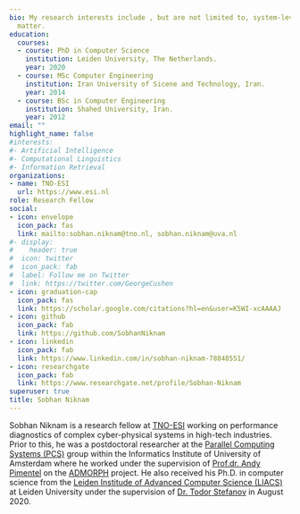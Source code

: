 ```yaml
---
bio: My research interests include , but are not limited to, system-level design of fault-tolerant, energy-efficient, and real-time multiprocessor embedded systems, parallel dataflow models of computation, and design space exploration.
  matter.
education:
  courses:
  - course: PhD in Computer Science
    institution: Leiden University, The Netherlands.
    year: 2020
  - course: MSc Computer Engineering
    institution: Iran University of Sicene and Technology, Iran.
    year: 2014
  - course: BSc in Computer Engineering
    institution: Shahed University, Iran.
    year: 2012
email: ""
highlight_name: false
#interests:
#- Artificial Intelligence
#- Computational Linguistics
#- Information Retrieval
organizations:
- name: TNO-ESI
  url: https://www.esi.nl
role: Research Fellow 
social:
- icon: envelope
  icon_pack: fas
  link: mailto:sobhan.niknam@tno.nl, sobhan.niknam@uva.nl
#- display:
#    header: true
#  icon: twitter
#  icon_pack: fab
#  label: Follow me on Twitter
#  link: https://twitter.com/GeorgeCushen
- icon: graduation-cap
  icon_pack: fas
  link: https://scholar.google.com/citations?hl=en&user=K5WI-xcAAAAJ
- icon: github
  icon_pack: fab
  link: https://github.com/SobhanNiknam
- icon: linkedin
  icon_pack: fab
  link: https://www.linkedin.com/in/sobhan-niknam-78848551/
- icon: researchgate
  icon_pack: fab
  link: https://www.researchgate.net/profile/Sobhan-Niknam
superuser: true
title: Sobhan Niknam
---
```


Sobhan Niknam is a research fellow at [TNO-ESI](https://esi.nl) working on performance diagnostics of complex cyber-physical systems in high-tech industries. Prior to this, he was a postdoctoral researcher at the [Parallel Computing Systems (PCS)](https://pcs-research.nl) group within the Informatics Institute of University of Amsterdam where he worked under the supervision of [Prof.dr. Andy Pimentel](https://staff.fnwi.uva.nl/a.d.pimentel/) on the [ADMORPH](http://admorph.eu) project. He also received his Ph.D. in computer science from the [Leiden Institude of Advanced Computer Science (LIACS)](https://liacs.leidenuniv.nl) at Leiden University under the supervision of [Dr. Todor Stefanov](https://liacs.leidenuniv.nl/~stefanovtp/) in August 2020. <!--My research interests include, but are not limited to, system-level design of fault-tolerant, energy-efficient, and real-time multiprocessor embedded systems, parallel dataflow models of computation, and design space exploration. -->

<!--{{< icon name="download" pack="fas" >}} Download my {{< staticref "uploads/demo_resume.pdf" "newtab" >}}resumé{{< /staticref >}}.-->
